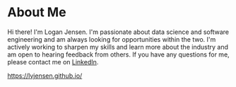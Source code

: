 # About Me

Hi there! I'm Logan Jensen. I'm passionate about data science and software engineering and am always looking for opportunities within the two. I'm actively working to sharpen my skills and learn more about the industry and  am open to hearing feedback from others. If you have any questions for me, please contact me on [LinkedIn](https://www.linkedin.com/in/loganvjensen/).

https://lvjensen.github.io/

